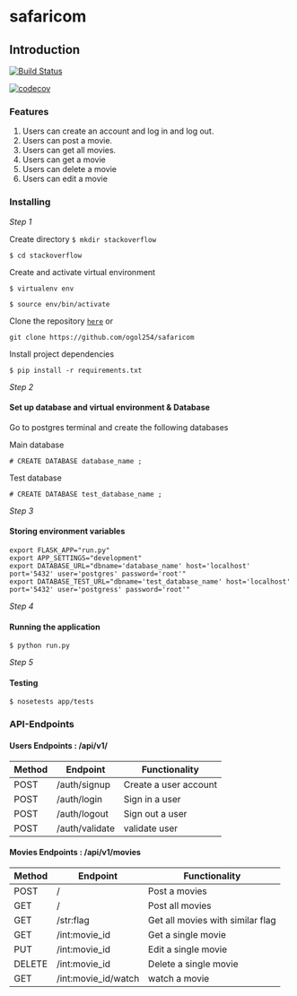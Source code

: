 # safaricom


## Introduction

[![Build Status](https://travis-ci.org/ogol254/safaricom.svg?branch=master)](https://travis-ci.org/ogol254/safaricom)

[![codecov](https://codecov.io/gh/ogol254/safaricom/branch/master/graph/badge.svg)](https://codecov.io/gh/ogol254/safaricom)



### Features

1. Users can create an account and log in and log out.
2. Users can post a movie.
3. Users can get all movies.
4. Users can get a movie
5. Users can delete a movie
6. Users can edit a movie


### Installing

*Step 1*

Create directory
```$ mkdir stackoverflow```

```$ cd stackoverflow```

Create and activate virtual environment

```$ virtualenv env```


```$ source env/bin/activate```

Clone the repository [```here```](https://github.com/ogol254/safaricom) or 

``` git clone https://github.com/ogol254/safaricom ```

Install project dependencies 


```$ pip install -r requirements.txt```


*Step 2* 

#### Set up database and virtual environment & Database 

Go to postgres terminal and create the following databases

Main database 


``` # CREATE DATABASE database_name ; ```

Test database 


``` # CREATE DATABASE test_database_name ; ```

*Step 3*

#### Storing environment variables 

```
export FLASK_APP="run.py"
export APP_SETTINGS="development"
export DATABASE_URL="dbname='database_name' host='localhost' port='5432' user='postgres' password='root'"
export DATABASE_TEST_URL="dbname='test_database_name' host='localhost' port='5432' user='postgress' password='root'"
```

*Step 4*

#### Running the application

```$ python run.py```

*Step 5*

#### Testing

```$ nosetests app/tests```

### API-Endpoints

#### Users Endpoints : /api/v1/

Method | Endpoint | Functionality
--- | --- | ---
POST | /auth/signup | Create a user account
POST | /auth/login | Sign in a user
POST | /auth/logout | Sign out a user
POST | /auth/validate | validate user

#### Movies Endpoints : /api/v1/movies

Method | Endpoint | Functionality
--- | --- | ---
POST | / | Post a movies
GET | / | Post all movies
GET | /str:flag | Get all movies with similar flag
GET | /int:movie_id | Get a single movie
PUT | /int:movie_id | Edit a single movie
DELETE | /int:movie_id | Delete a single movie
GET | /int:movie_id/watch | watch a movie
